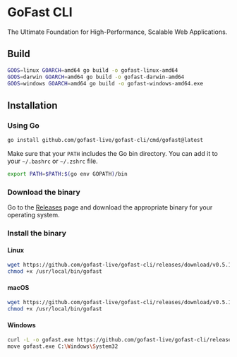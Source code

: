 # GoFast CLI

The Ultimate Foundation for High-Performance, Scalable Web Applications.

## Build

```bash
GOOS=linux GOARCH=amd64 go build -o gofast-linux-amd64
GOOS=darwin GOARCH=amd64 go build -o gofast-darwin-amd64
GOOS=windows GOARCH=amd64 go build -o gofast-windows-amd64.exe
```

## Installation

### Using Go

```sh
go install github.com/gofast-live/gofast-cli/cmd/gofast@latest
```

Make sure that your `PATH` includes the Go bin directory. You can add it to your `~/.bashrc` or `~/.zshrc` file.

```sh
export PATH=$PATH:$(go env GOPATH)/bin
```

### Download the binary

Go to the [Releases](https://github.com/gofast-live/gofast-cli/releases) page and download the appropriate binary for your operating system.

### Install the binary

#### Linux

```sh
wget https://github.com/gofast-live/gofast-cli/releases/download/v0.5.1/gofast-linux-amd64 -O /usr/local/bin/gofast
chmod +x /usr/local/bin/gofast
```

#### macOS

```sh
wget https://github.com/gofast-live/gofast-cli/releases/download/v0.5.1/gofast-darwin-amd64 -O /usr/local/bin/gofast
chmod +x /usr/local/bin/gofast
```

#### Windows
```sh
curl -L -o gofast.exe https://github.com/gofast-live/gofast-cli/releases/download/v0.5.1/gofast-windows-amd64.exe
move gofast.exe C:\Windows\System32
```

